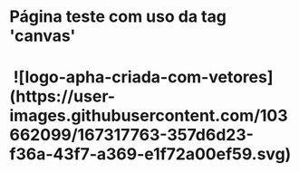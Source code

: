 <h1> Página teste com uso da tag 'canvas'<h1>
<img>
![logo-apha-criada-com-vetores](https://user-images.githubusercontent.com/103662099/167317763-357d6d23-f36a-43f7-a369-e1f72a00ef59.svg)
<img>